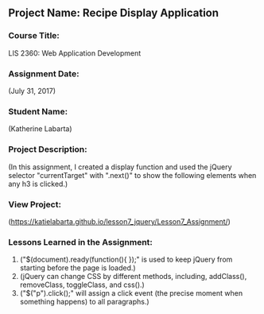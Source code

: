 ## Project Name:  Recipe Display Application

### Course Title:
LIS 2360:  Web Application Development

### Assignment Date:  
(July 31, 2017)

### Student Name:  
(Katherine Labarta)

### Project Description:
(In this assignment, I created a display function and used the jQuery selector "currentTarget" with ".next()" to show the following elements when any h3 is clicked.)

### View Project:
(https://katielabarta.github.io/lesson7_jquery/Lesson7_Assignment/)

### Lessons Learned in the Assignment:
1. ("$(document).ready(function(){ });" is used to keep jQuery from starting before the page is loaded.)
2. (jQuery can change CSS by different methods, including, addClass(), removeClass, toggleClass, and css().)
3. ("$("p").click();" will assign a click event (the precise moment when something happens) to all paragraphs.)

